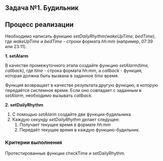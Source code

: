 

## Задача №1. Будильник

## Процесс реализации

Необходимо написать функцию *setDailyRhythm(wakeUpTime, bedTime)*, где *wakeUpTime* и *bedTime* - строки формата
*hh:mm* (например, 07:39 или 23:11).

__1. setAlarm__

В качестве промежуточного этапа создайте функцию *setAlarm(time, callback)*, где *time* - строка формата
*hh:mm*, а *callback* - функция, которая должна быть вызвана в заданное *time* время.

Функция возвращает в качестве результата другую функцию,
в которую передаётся системное время. Если оно совпадает
с заданным в *setAlarm*, необходимо вызывать *callback*.  



__2. setDailyRhythm__

1. С помощью *setAlarm* создайте две функции-будильника
2. Каждую секунду *setDailyRhythm* делает следущее:
	1. Получает текущее время в формате *hh:mm*
	2. Передаёт текущее время в каждую функцию-будильник.

### Критерии выполнения

Протестированные функции checkTime и setDailyRhythm.



